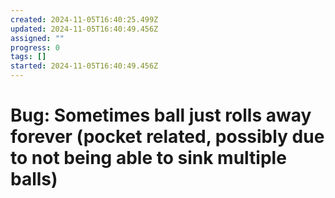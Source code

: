 ```yaml
---
created: 2024-11-05T16:40:25.499Z
updated: 2024-11-05T16:40:49.456Z
assigned: ""
progress: 0
tags: []
started: 2024-11-05T16:40:49.456Z
---
```


# Bug: Sometimes ball just rolls away forever (pocket related, possibly due to not being able to sink multiple balls)
